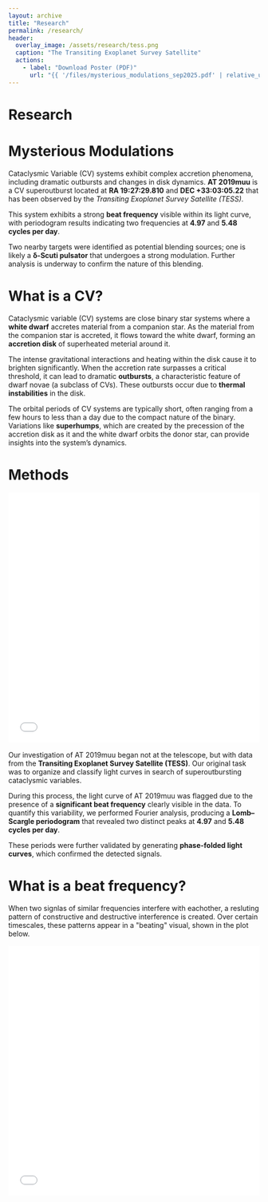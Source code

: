 ```yaml
---
layout: archive
title: "Research"
permalink: /research/
header:
  overlay_image: /assets/research/tess.png
  caption: "The Transiting Exoplanet Survey Satellite"
  actions:
    - label: "Download Poster (PDF)"
      url: "{{ '/files/mysterious_modulations_sep2025.pdf' | relative_url }}"
---
```


# Research

# Mysterious Modulations

Cataclysmic Variable (CV) systems exhibit complex accretion phenomena, including dramatic outbursts and changes in disk dynamics. **AT 2019muu** is a CV superoutburst located at **RA 19:27:29.810** and **DEC +33:03:05.22** that has been observed by the *Transiting Exoplanet Survey Satellite (TESS)*.  

This system exhibits a strong **beat frequency** visible within its light curve, with periodogram results indicating two frequencies at **4.97** and **5.48 cycles per day**.  

Two nearby targets were identified as potential blending sources; one is likely a **δ-Scuti pulsator** that undergoes a strong modulation. Further analysis is underway to confirm the nature of this blending.

# What is a CV?

Cataclysmic variable (CV) systems are close binary star systems where a **white dwarf** accretes material from a companion star. As the material from the companion star is accreted, it flows toward the white dwarf, forming an **accretion disk** of superheated meterial around it.  

The intense gravitational interactions and heating within the disk cause it to brighten significantly. When the accretion rate surpasses a critical threshold, it can lead to dramatic **outbursts**, a characteristic feature of dwarf novae (a subclass of CVs). These outbursts occur due to **thermal instabilities** in the disk.  

The orbital periods of CV systems are typically short,  often ranging from a few hours to less than a day due to the compact nature of the binary. Variations like **superhumps**, which are created by the precession of the accretion disk as it and the white dwarf orbits the donor star, can provide insights into the system’s dynamics.

# Methods

<div style="margin:1rem 0;">
  <iframe src="{{ '/files/light_curve_AT2019muu.html' | relative_url }}" 
          width="100%" height="500" style="border:0;">
  </iframe>
</div>

Our investigation of AT 2019muu began not at the telescope, but with data from the **Transiting Exoplanet Survey Satellite (TESS)**. Our original task was to organize and classify light curves in search of superoutbursting cataclysmic variables. 

During this process, the light curve of AT 2019muu was flagged due to the presence of a **significant beat frequency** clearly visible in the data. To quantify this variability, we performed Fourier analysis, producing a **Lomb–Scargle periodogram** that revealed two distinct peaks at **4.97** and **5.48 cycles per day**.  

These periods were further validated by generating **phase-folded light curves**, which confirmed the detected signals.

# What is a beat frequency?

When two signlas of similar frequencies interfere with eachother, a resluting pattern of constructive and destructive interference is created. Over certain timescales, these patterns appear in a "beating" visual, shown in the plot below.

<div style="margin:1rem 0;">
  <iframe src="{{ '/files/optimized_animated_beat_frequency_visualization.html' | relative_url }}" 
          width="100%" height="500" style="border:0;">
  </iframe>
</div>

